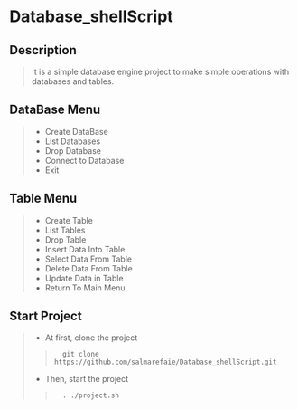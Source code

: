 # Database_shellScript
## Description
> It is a simple database engine project to make simple operations with databases and tables. 

<a name="desc"></a>
## DataBase Menu
> - Create DataBase
> - List Databases
> - Drop Database
> - Connect to Database
> - Exit 

## Table Menu
> - Create Table
> - List Tables
> - Drop Table
> - Insert Data Into Table
> - Select Data From Table
> - Delete Data From Table
> - Update Data in Table
> - Return To Main Menu

<a name="desc"></a>
## Start Project 
> - At first, clone the project
>>       git clone https://github.com/salmarefaie/Database_shellScript.git
> - Then, start the project
>>       . ./project.sh


